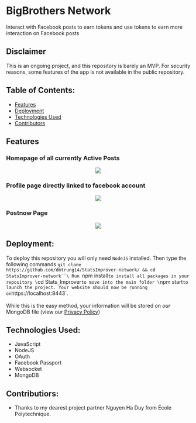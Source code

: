 # BigBrothers Network
Interact with Facebook posts to earn tokens and use tokens to earn more interaction on Facebook posts

## Disclaimer
This is an ongoing project, and this repository is barely an MVP. For security reasons, some features of the app is not available in the public repository.

## Table of Contents:
- [Features](#how-to-use)
- [Deployment](#deployment)
- [Technologies Used](#technologies-used)
- [Contributors](#project-maintainers)
## Features
### Homepage of all currently Active Posts
<p align="center">
  <kbd>
<img src="https://user-images.githubusercontent.com/60612625/194976358-64044226-c614-4aa3-b255-44cca19c6646.png"></img>
  </kbd>
</p>

### Profile page directly linked to facebook account
<p align="center">
  <kbd>
<img src="https://user-images.githubusercontent.com/60612625/194976412-d943fc48-ed34-4e3f-a615-98919e55ec81.gif"></img>
  </kbd>
</p>

### Postnow Page

<p align="center">
  <kbd>
<img src="https://user-images.githubusercontent.com/60612625/194976909-4862f57d-2d05-4edc-acfd-4151ce9ceab4.png"></img>
  </kbd>
</p>

## Deployment:

To deploy this repository you will only need `NodeJS` installed. Then type the following commands `git clone https://github.com/dmtrung14/StatsImprover-network/ && cd StatsImprover-network``\
Run `npm install` to install all packages in your repository \
`cd Stats_Improver` to move into the main folder \
`npm start` to launch the project. Your website should now be running on `https://localhost:8443`. \
\
While this is the easy method, your information will be stored on *our* MongoDB file (view our [Privacy Policy](https://www.iubenda.com/privacy-policy/43791086))


## Technologies Used:
- JavaScript
- NodeJS
- OAuth
- Facebook Passport
- Websocket
- MongoDB
## Contributiors:
- Thanks to my dearest project partner Nguyen Ha Duy from École Polytechnique.
